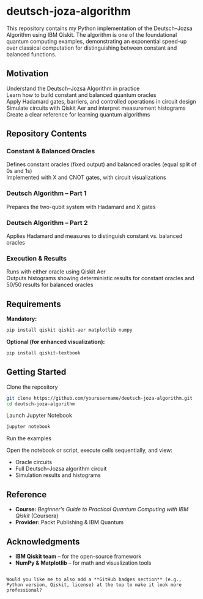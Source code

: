 # deutsch-joza-algorithm

This repository contains my Python implementation of the Deutsch–Jozsa Algorithm using IBM Qiskit. The algorithm is one of the foundational quantum computing examples, demonstrating an exponential speed-up over classical computation for distinguishing between constant and balanced functions.

## Motivation

Understand the Deutsch–Jozsa Algorithm in practice  
Learn how to build constant and balanced quantum oracles  
Apply Hadamard gates, barriers, and controlled operations in circuit design  
Simulate circuits with Qiskit Aer and interpret measurement histograms  
Create a clear reference for learning quantum algorithms  

## Repository Contents

### Constant & Balanced Oracles

Defines constant oracles (fixed output) and balanced oracles (equal split of 0s and 1s)  
Implemented with X and CNOT gates, with circuit visualizations  

### Deutsch Algorithm – Part 1

Prepares the two-qubit system with Hadamard and X gates  

### Deutsch Algorithm – Part 2

Applies Hadamard and measures to distinguish constant vs. balanced oracles  

### Execution & Results

Runs with either oracle using Qiskit Aer  
Outputs histograms showing deterministic results for constant oracles and 50/50 results for balanced oracles  

## Requirements

**Mandatory:**

```bash
pip install qiskit qiskit-aer matplotlib numpy
````

**Optional (for enhanced visualization):**

```bash
pip install qiskit-textbook
```

## Getting Started

Clone the repository

```bash
git clone https://github.com/yourusername/deutsch-joza-algorithm.git
cd deutsch-joza-algorithm
```

Launch Jupyter Notebook

```bash
jupyter notebook
```

Run the examples

Open the notebook or script, execute cells sequentially, and view:

* Oracle circuits
* Full Deutsch–Jozsa algorithm circuit
* Simulation results and histograms

## Reference

* **Course:** *Beginner’s Guide to Practical Quantum Computing with IBM Qiskit* (Coursera)
* **Provider:** Packt Publishing & IBM Quantum

## Acknowledgments

* **IBM Qiskit team** – for the open-source framework
* **NumPy & Matplotlib** – for math and visualization tools

```

Would you like me to also add a **GitHub badges section** (e.g., Python version, Qiskit, license) at the top to make it look more professional?
```
